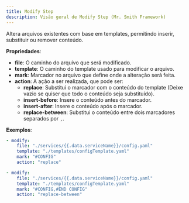 ```yaml
---
title: Modify Step
description: Visão geral de Modify Step (Mr. Smith Framework)
---
```


Altera arquivos existentes com base em templates, permitindo inserir, substituir ou remover conteúdo.

**Propriedades**:
- **file**: O caminho do arquivo que será modificado.
- **template**: O caminho do template usado para modificar o arquivo.
- **mark**: Marcador no arquivo que define onde a alteração será feita.
- **action**: A ação a ser realizada, que pode ser:
  - **replace**: Substitui o marcador com o conteúdo do template (Deixe vazio se quiser que todo o conteúdo seja substituído).
  - **insert-before**: Insere o conteúdo antes do marcador.
  - **insert-after**: Insere o conteúdo após o marcador.
  - **replace-between**: Substitui o conteúdo entre dois marcadores separados por `,`.

**Exemplos**:

```yaml
- modify:
    file: "./services/{{.data.serviceName}}/config.yaml"
    template: "./templates/configTemplate.yaml"
    mark: "#CONFIG"
    action: "replace"
```

```yaml
- modify:
    file: "./services/{{.data.serviceName}}/config.yaml"
    template: "./templates/configTemplate.yaml"
    mark: "#CONFIG,#END CONFIG"
    action: "replace-between"
```